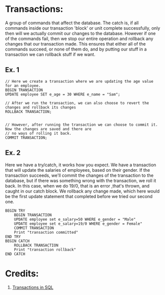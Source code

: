 # Transactions:
A group of commands that affect the database. The catch is, if all commands inside our transaction 'block' or unit complete successfully, only then will we actually commit our changes to the database. However if one of the commands fail, then we stop our entire operation and rollback any changes that our transaction made. This ensures that either all of the commands succeed, or none of them do, and by putting our stuff in a transaction we can rollback stuff if we want.

## Ex. 1
```
// Here we create a transaction where we are updating the age value for an employee. 
BEGIN TRANSACTION
UPDATE employee SET e_age = 30 WHERE e_name = "Sam";

// After we run the transaction, we can also choose to revert the changes and rollback its changes
ROLLBACK TRANSACTION;


// However, after running the transaction we can choose to commit it. Now the changes are saved and there are 
// no ways of rolling it back.
COMMIT TRANSACTION;
```

## Ex. 2
Here we have a try/catch, it works how you expect. We have a transaction that will update the salaries of employees, based on their gender. If the transaction succeeds, we'll commit the changes of the transaction to the database, but if there was something wrong with the transaction, we roll it back. In this case, when we do 19/0, that is an error ,that's thrown, and caught in our catch block. We rollback any change made, which here would be the first update statement that completed before we tried our second one.
```
BEGIN TRY
	BEGIN TRANSACTION
	UPDATE employee set e_salary=50 WHERE e_gender = "Male"
	UPDATE employee set e_salary=19/0 WHERE e_gender = Female"
	COMMIT TRANSACTION
	Print "transaction committed"
END TRY
BEGIN CATCH
	ROLLBACK TRANSACTION
	Print "transaction rollback"
END CATCH
```


# Credits:
1. [Transactions in SQL](https://www.youtube.com/watch?v=20SXjcg6EIw)